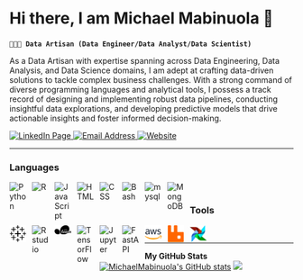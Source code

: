 # Hi there, I am Michael Mabinuola 👋

**`👨🏿‍🎨 Data Artisan (Data Engineer/Data Analyst/Data Scientist)`**


As a Data Artisan with expertise spanning across Data Engineering, Data Analysis, and Data Science domains, I am adept at crafting data-driven solutions to tackle complex business challenges. With a strong command of diverse programming languages and analytical tools, I possess a track record of designing and implementing robust data pipelines, conducting insightful data explorations, and developing predictive models that drive actionable insights and foster informed decision-making.


  <p align="left">
      <a href="https://www.linkedin.com/in/michael-mabinuola-031138102" target="_blank">
         <img alt="LinkedIn Page" title="LinkedIn" src="https://img.shields.io/badge/linkedin-%230077B5.svg?style=for-the-badge&logo=linkedin&logoColor=white"/>   
      </a> 
      <a href="mailto:michaelmabinuola@gmail.com">
         <img alt="Email Address" title="Email" src="https://img.shields.io/badge/Gmail-D14836?style=for-the-badge&logo=gmail&logoColor=white"/>
     </a> 
     <a href="https://MichelMabinuola.github.io/Michael-Portfolio" target="_blank">
         <img alt="Website" title="Website-portfolio" src="https://img.shields.io/badge/Google_chrome-4285F4?style=for-the-badge&logo=Google-chrome&logoColor=white"/>
     </a> 

   </p>


---


### Languages

<img align="left" alt="Python" width="30px" style="padding-right:10px;" src="https://cdn.jsdelivr.net/gh/devicons/devicon/icons/python/python-plain.svg" />
<img align="left" alt="R" width="30px" style="padding-right:10px;" src="https://cdn.jsdelivr.net/gh/devicons/devicon@master/icons/r/r-original.svg"/>
<img align="left" alt="JavaScript" width="30px" style="padding-right:10px;" src="https://cdn.jsdelivr.net/gh/devicons/devicon/icons/javascript/javascript-plain.svg" />
<img align="left" alt="HTML" width="30px" style="padding-right:10px;" src="https://cdn.jsdelivr.net/gh/devicons/devicon/icons/html5/html5-plain.svg" />
<img align="left" alt="CSS" width="30px" style="padding-right:10px;" src="https://cdn.jsdelivr.net/gh/devicons/devicon/icons/css3/css3-plain.svg" />
<img align="left" alt="Bash" width="30px" style="padding-right:10px;" src="https://cdn.jsdelivr.net/gh/devicons/devicon/icons/bash/bash-original.svg" />
<img align="left" alt="mysql" width="30px" style="padding-right:10px;" src="https://cdn.jsdelivr.net/gh/devicons/devicon/icons/mysql/mysql-original.svg" />
<img align="left" alt="MongoDB" width="30px" style="padding-right:10px;" src="https://cdn.jsdelivr.net/gh/devicons/devicon/icons/mongodb/mongodb-original.svg" />
<br />

### Tools

<img align="left" alt="Tableau" width="30px" style="padding-right:10px;" src="./assets/icons/icons8-tableau-software-50.png" />
<img align="left" alt="Rstudio" width="30px" style="padding-right:10px;" src="https://cdn.jsdelivr.net/gh/devicons/devicon@master/icons/r/r-original.svg"/>
<img align="left" alt="Scikit-learn" width="30px" style="padding-right:10px;" src="./assets/icons/scikit-learn.256x139.png" />
<img align="left" alt="TensorFlow" width="30px" style="padding-right:10px;" src="https://cdn.jsdelivr.net/gh/devicons/devicon/icons/tensorflow/tensorflow-original.svg" />
<img align="left" alt="Jupyter" width="30px" style="padding-right:10px;" src="https://cdn.jsdelivr.net/gh/devicons/devicon/icons/jupyter/jupyter-original.svg" />
<img align="left" alt="FastAPI" width="30px" style="padding-right:10px;" src="https://cdn.jsdelivr.net/gh/devicons/devicon/icons/fastapi/fastapi-original.svg">
<img align="left" alt="AWS" width="30px" style="padding-right:10px;" src="./assets/icons/icons8-amazon-web-services-48.png" />
<img align="left" alt="RabbitMQ" width="30px" style="padding-right:10px;" src="./assets/icons/rabbitmq-logo-svgrepo-com.svg" />
<img align="left" alt="Airflow" width="30px" style="padding-right:10px;" src="./assets/icons/airflow.256x256.png" />
<br />



---
<div>
<b>My GitHub Stats</b><br />
  <a href="http://www.github.com/MichelMabinuola"><img src="https://github-readme-stats.vercel.app/api?username=MichelMabinuola&show_icons=true&hide=&count_private=true&title_color=0891b2&text_color=ffffff&icon_color=0891b2&bg_color=1c1917&hide_border=true&show_icons=true" alt="MichaelMabinuola's GitHub stats" /></a>
  <a href="http://www.github.com/MichelMabinuola"><img src="https://github-readme-streak-stats.herokuapp.com/?user=MichelMabinuola&stroke=ffffff&background=1c1917&ring=0891b2&fire=0891b2&currStreakNum=ffffff&currStreakLabel=0891b2&sideNums=ffffff&sideLabels=ffffff&dates=ffffff&hide_border=true" /></a>
</div>
